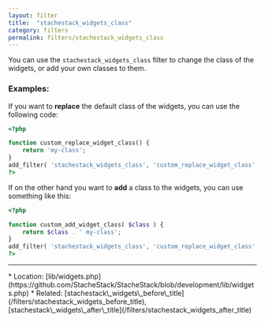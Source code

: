 ```yaml
---
layout: filter
title:  "stachestack_widgets_class"
category: filters
permalink: filters/stachestack_widgets_class
---
```


You can use the `stachestack_widgets_class` filter to change the class of the widgets, or add your own classes to them.

### Examples:

If you want to **replace** the default class of the widgets, you can use the following code:

```php
<?php

function custom_replace_widget_class() {
	return 'my-class';
}
add_filter( 'stachestack_widgets_class', 'custom_replace_widget_class' );
?>
```

If on the other hand you want to **add** a class to the widgets, you can use something like this:

```php
<?php

function custom_add_widget_class( $class ) {
	return $class . ' my-class';
}
add_filter( 'stachestack_widgets_class', 'custom_replace_widget_class' );
?>
```

<hr>
* Location: [lib/widgets.php](https://github.com/StacheStack/StacheStack/blob/development/lib/widgets.php)
* Related: [stachestack\_widgets\_before\_title](/filters/stachestack_widgets_before_title), [stachestack\_widgets\_after\_title](/filters/stachestack_widgets_after_title)